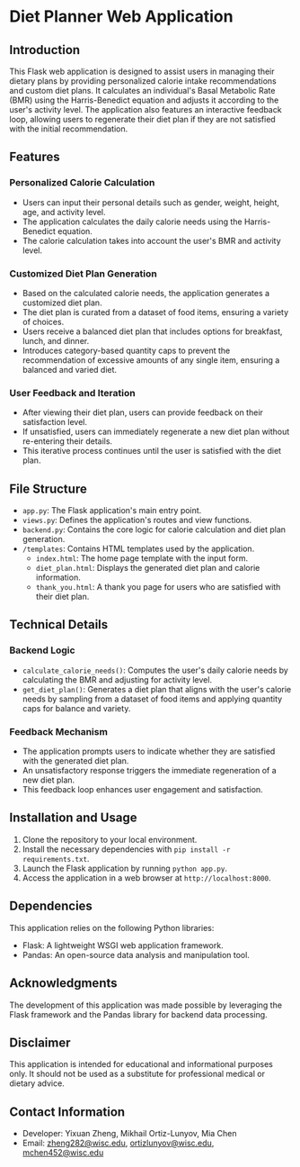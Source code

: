 # Diet Planner Web Application

## Introduction

This Flask web application is designed to assist users in managing their dietary plans by providing personalized calorie intake recommendations and custom diet plans. It calculates an individual's Basal Metabolic Rate (BMR) using the Harris-Benedict equation and adjusts it according to the user's activity level. The application also features an interactive feedback loop, allowing users to regenerate their diet plan if they are not satisfied with the initial recommendation.

## Features

### Personalized Calorie Calculation

- Users can input their personal details such as gender, weight, height, age, and activity level.
- The application calculates the daily calorie needs using the Harris-Benedict equation.
- The calorie calculation takes into account the user's BMR and activity level.

### Customized Diet Plan Generation

- Based on the calculated calorie needs, the application generates a customized diet plan.
- The diet plan is curated from a dataset of food items, ensuring a variety of choices.
- Users receive a balanced diet plan that includes options for breakfast, lunch, and dinner.
- Introduces category-based quantity caps to prevent the recommendation of excessive amounts of any single item, ensuring a balanced and varied diet.

### User Feedback and Iteration

- After viewing their diet plan, users can provide feedback on their satisfaction level.
- If unsatisfied, users can immediately regenerate a new diet plan without re-entering their details.
- This iterative process continues until the user is satisfied with the diet plan.

## File Structure

- `app.py`: The Flask application's main entry point.
- `views.py`: Defines the application's routes and view functions.
- `backend.py`: Contains the core logic for calorie calculation and diet plan generation.
- `/templates`: Contains HTML templates used by the application.
  - `index.html`: The home page template with the input form.
  - `diet_plan.html`: Displays the generated diet plan and calorie information.
  - `thank_you.html`: A thank you page for users who are satisfied with their diet plan.

## Technical Details

### Backend Logic

- `calculate_calorie_needs()`: Computes the user's daily calorie needs by calculating the BMR and adjusting for activity level.
- `get_diet_plan()`: Generates a diet plan that aligns with the user's calorie needs by sampling from a dataset of food items and applying quantity caps for balance and variety.

### Feedback Mechanism

- The application prompts users to indicate whether they are satisfied with the generated diet plan.
- An unsatisfactory response triggers the immediate regeneration of a new diet plan.
- This feedback loop enhances user engagement and satisfaction.

## Installation and Usage

1. Clone the repository to your local environment.
2. Install the necessary dependencies with `pip install -r requirements.txt`.
3. Launch the Flask application by running `python app.py`.
4. Access the application in a web browser at `http://localhost:8000`.

## Dependencies

This application relies on the following Python libraries:

- Flask: A lightweight WSGI web application framework.
- Pandas: An open-source data analysis and manipulation tool.

## Acknowledgments

The development of this application was made possible by leveraging the Flask framework and the Pandas library for backend data processing.

## Disclaimer

This application is intended for educational and informational purposes only. It should not be used as a substitute for professional medical or dietary advice.

## Contact Information

- Developer: Yixuan Zheng, Mikhail Ortiz-Lunyov, Mia Chen
- Email: zheng282@wisc.edu, ortizlunyov@wisc.edu, mchen452@wisc.edu
